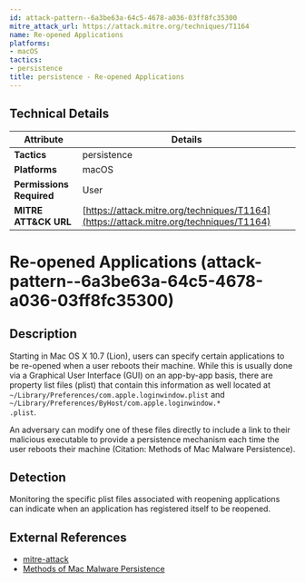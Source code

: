 ```yaml
---
id: attack-pattern--6a3be63a-64c5-4678-a036-03ff8fc35300
mitre_attack_url: https://attack.mitre.org/techniques/T1164
name: Re-opened Applications
platforms:
- macOS
tactics:
- persistence
title: persistence - Re-opened Applications
---
```


## Technical Details

| Attribute | Details |
|-----------|----------|
| **Tactics** | persistence |
| **Platforms** | macOS |
| **Permissions Required** | User |
| **MITRE ATT&CK URL** | [https://attack.mitre.org/techniques/T1164](https://attack.mitre.org/techniques/T1164) |

# Re-opened Applications (attack-pattern--6a3be63a-64c5-4678-a036-03ff8fc35300)

## Description
Starting in Mac OS X 10.7 (Lion), users can specify certain applications to be re-opened when a user reboots their machine. While this is usually done via a Graphical User Interface (GUI) on an app-by-app basis, there are property list files (plist) that contain this information as well located at <code>~/Library/Preferences/com.apple.loginwindow.plist</code> and <code>~/Library/Preferences/ByHost/com.apple.loginwindow.* .plist</code>. 

An adversary can modify one of these files directly to include a link to their malicious executable to provide a persistence mechanism each time the user reboots their machine (Citation: Methods of Mac Malware Persistence).

## Detection
Monitoring the specific plist files associated with reopening applications can indicate when an application has registered itself to be reopened.

## External References
- [mitre-attack](https://attack.mitre.org/techniques/T1164)
- [Methods of Mac Malware Persistence](https://www.virusbulletin.com/uploads/pdf/conference/vb2014/VB2014-Wardle.pdf)

